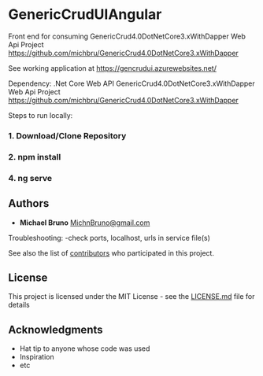 # GenericCrudUIAngular
Front end for consuming GenericCrud4.0DotNetCore3.xWithDapper Web Api Project
https://github.com/michbru/GenericCrud4.0DotNetCore3.xWithDapper


See working application at https://gencrudui.azurewebsites.net/

Dependency:
.Net Core Web API
GenericCrud4.0DotNetCore3.xWithDapper Web Api Project
https://github.com/michbru/GenericCrud4.0DotNetCore3.xWithDapper


Steps to run locally:
### 1. Download/Clone Repository
### 2. npm install
### 4. ng serve

## Authors

* **Michael Bruno** 
MichnBruno@gmail.com

Troubleshooting:
-check ports, localhost, urls in service file(s)

See also the list of [contributors](https://github.com/your/project/contributors) who participated in this project.

## License

This project is licensed under the MIT License - see the [LICENSE.md](LICENSE.md) file for details

## Acknowledgments

* Hat tip to anyone whose code was used
* Inspiration
* etc

